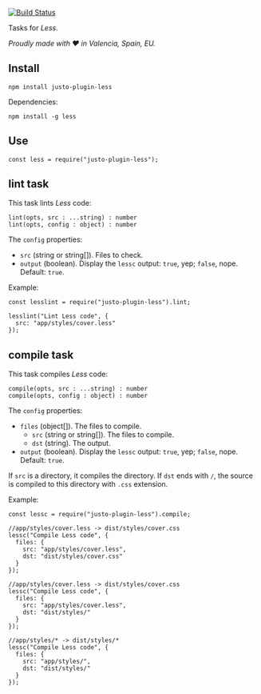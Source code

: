 [![Build Status](https://travis-ci.org/justojsp/justo-plugin-less.svg?branch=master)](https://travis-ci.org/justojsp/justo-plugin-less)

Tasks for *Less*.

*Proudly made with ♥ in Valencia, Spain, EU.*

## Install

```
npm install justo-plugin-less
```

Dependencies:

```
npm install -g less
```

## Use

```
const less = require("justo-plugin-less");
```

## lint task

This task lints *Less* code:

```
lint(opts, src : ...string) : number
lint(opts, config : object) : number
```

The `config` properties:

- `src` (string or string[]). Files to check.
- `output` (boolean). Display the `lessc` output: `true`, yep; `false`, nope. Default: `true`.

Example:

```
const lesslint = require("justo-plugin-less").lint;

lesslint("Lint Less code", {
  src: "app/styles/cover.less"
});
```

## compile task

This task compiles *Less* code:

```
compile(opts, src : ...string) : number
compile(opts, config : object) : number
```

The `config` properties:

- `files` (object[]). The files to compile.
  - `src` (string or string[]). The files to compile.
  - `dst` (string). The output.
- `output` (boolean). Display the `lessc` output: `true`, yep; `false`, nope. Default: `true`.

If `src` is a directory, it compiles the directory.
If `dst` ends with `/`, the source is compiled to this directory with `.css` extension.

Example:

```
const lessc = require("justo-plugin-less").compile;

//app/styles/cover.less -> dist/styles/cover.css
lessc("Compile Less code", {
  files: {
    src: "app/styles/cover.less",
    dst: "dist/styles/cover.css"
  }
});

//app/styles/cover.less -> dist/styles/cover.css
lessc("Compile Less code", {
  files: {
    src: "app/styles/cover.less",
    dst: "dist/styles/"
  }
});

//app/styles/* -> dist/styles/*
lessc("Compile Less code", {
  files: {
    src: "app/styles/",
    dst: "dist/styles/"
  }
});
```
